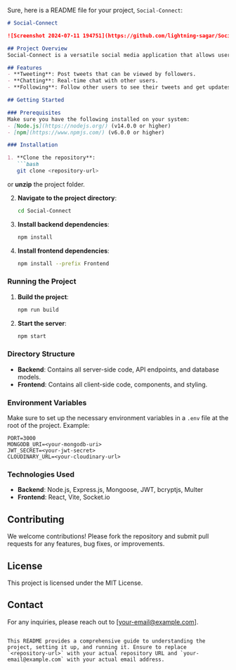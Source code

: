 Sure, here is a README file for your project, `Social-Connect`:

```markdown
# Social-Connect

![Screenshot 2024-07-11 194751](https://github.com/lightning-sagar/Social-Connect/assets/139375536/20bb2465-cadd-485f-a658-c2267add35ec)

## Project Overview
Social-Connect is a versatile social media application that allows users to tweet, chat with other users, and follow them. The application is built using modern web technologies and provides a seamless and interactive user experience.

## Features
- **Tweeting**: Post tweets that can be viewed by followers.
- **Chatting**: Real-time chat with other users.
- **Following**: Follow other users to see their tweets and get updates.

## Getting Started

### Prerequisites
Make sure you have the following installed on your system:
- [Node.js](https://nodejs.org/) (v14.0.0 or higher)
- [npm](https://www.npmjs.com/) (v6.0.0 or higher)

### Installation

1. **Clone the repository**:
   ```bash
   git clone <repository-url>
   ```
   or **unzip** the project folder.

2. **Navigate to the project directory**:
   ```bash
   cd Social-Connect
   ```

3. **Install backend dependencies**:
   ```bash
   npm install
   ```

4. **Install frontend dependencies**:
   ```bash
   npm install --prefix Frontend
   ```

### Running the Project

1. **Build the project**:
   ```bash
   npm run build
   ```

2. **Start the server**:
   ```bash
   npm start
   ```

### Directory Structure
- **Backend**: Contains all server-side code, API endpoints, and database models.
- **Frontend**: Contains all client-side code, components, and styling.

### Environment Variables
Make sure to set up the necessary environment variables in a `.env` file at the root of the project. Example:
```env
PORT=3000
MONGODB_URI=<your-mongodb-uri>
JWT_SECRET=<your-jwt-secret>
CLOUDINARY_URL=<your-cloudinary-url>
```

### Technologies Used
- **Backend**: Node.js, Express.js, Mongoose, JWT, bcryptjs, Multer
- **Frontend**: React, Vite, Socket.io

## Contributing
We welcome contributions! Please fork the repository and submit pull requests for any features, bug fixes, or improvements.

## License
This project is licensed under the MIT License.

## Contact
For any inquiries, please reach out to [your-email@example.com].

```

This README provides a comprehensive guide to understanding the project, setting it up, and running it. Ensure to replace `<repository-url>` with your actual repository URL and `your-email@example.com` with your actual email address.
